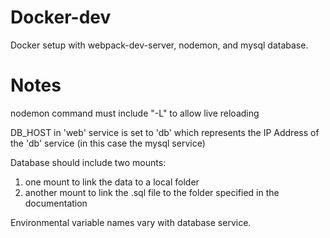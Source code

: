 # Docker-dev
Docker setup with webpack-dev-server, nodemon, and mysql database.

# Notes
nodemon command must include "-L" to allow live reloading

DB_HOST in 'web' service is set to 'db' which represents the IP Address of the 'db' service (in this case the mysql service)

Database should include two mounts:
1) one mount to link the data to a local folder
2) another mount to link the .sql file to the folder specified in the documentation

Environmental variable names vary with database service. 